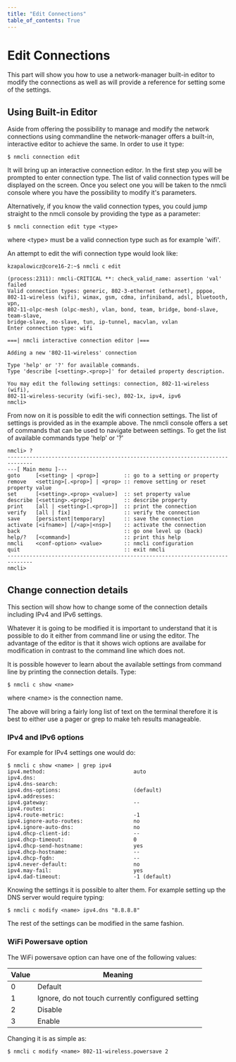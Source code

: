 ```yaml
---
title: "Edit Connections"
table_of_contents: True
---
```


# Edit Connections

This part will show you how to use a network-manager built-in editor to modify
the connections as well as will provide a reference for setting some of the
settings.

## Using Built-in Editor

Aside from offering the possibility to manage and modify the network connections
using commandline the network-manager offers a built-in, interactive editor to
achieve the same. In order to use it type:

```
$ nmcli connection edit
```

It will bring up an interactive connection editor. In the first step you will be
prompted to enter connection type. The list of valid connection types will be
displayed on the screen. Once you select one you will be taken to the nmcli
console where you have the possibility to modify it's parameters.

Alternatively, if you know the valid connection types, you could jump straight
to the nmcli console by providing the type as a parameter:

```
$ nmcli connection edit type <type>
```

where &lt;type&gt;  must be a valid connection type such as for example 'wifi'.

An attempt to edit the wifi connection type would look like:

```
kzapalowicz@core16-2:~$ nmcli c edit

(process:2311): nmcli-CRITICAL **: check_valid_name: assertion 'val' failed
Valid connection types: generic, 802-3-ethernet (ethernet), pppoe,
802-11-wireless (wifi), wimax, gsm, cdma, infiniband, adsl, bluetooth, vpn,
802-11-olpc-mesh (olpc-mesh), vlan, bond, team, bridge, bond-slave, team-slave,
bridge-slave, no-slave, tun, ip-tunnel, macvlan, vxlan
Enter connection type: wifi

===| nmcli interactive connection editor |===

Adding a new '802-11-wireless' connection

Type 'help' or '?' for available commands.
Type 'describe [<setting>.<prop>]' for detailed property description.

You may edit the following settings: connection, 802-11-wireless (wifi),
802-11-wireless-security (wifi-sec), 802-1x, ipv4, ipv6
nmcli>
```

From now on it is possible to edit the wifi connection settings. The list of
settings is provided as in the example above. The nmcli console offers a set of
commands that can be used to navigate between settings. To get the list of
available commands type 'help' or '?'

```
nmcli> ?
------------------------------------------------------------------------------
---[ Main menu ]---
goto     [<setting> | <prop>]        :: go to a setting or property
remove   <setting>[.<prop>] | <prop> :: remove setting or reset property value
set      [<setting>.<prop> <value>]  :: set property value
describe [<setting>.<prop>]          :: describe property
print    [all | <setting>[.<prop>]]  :: print the connection
verify   [all | fix]                 :: verify the connection
save     [persistent|temporary]      :: save the connection
activate [<ifname>] [/<ap>|<nsp>]    :: activate the connection
back                                 :: go one level up (back)
help/?   [<command>]                 :: print this help
nmcli    <conf-option> <value>       :: nmcli configuration
quit                                 :: exit nmcli
------------------------------------------------------------------------------
nmcli> 
```

## Change connection details

This section will show how to change some of the connection details including
IPv4 and IPv6 settings.

Whatever it is going to be modified it is important to understand that it is
possible to do it either from command line or using the editor. The advantage of
the editor is that it shows wich options are availabe for modification in
contrast to the command line which does not.

It is possible however to learn about the available settings from command line
by printing the connection details. Type:

```
$ nmcli c show <name>
```

where &lt;name&gt; is the connection name.

The above will bring a fairly long list of text on the terminal therefore it is
best to either use a pager or grep to make teh results manageable.

### IPv4 and IPv6 options

For example for IPv4 settings one would do:

```
$ nmcli c show <name> | grep ipv4
ipv4.method:                            auto
ipv4.dns:
ipv4.dns-search:
ipv4.dns-options:                       (default)
ipv4.addresses:
ipv4.gateway:                           --
ipv4.routes:
ipv4.route-metric:                      -1
ipv4.ignore-auto-routes:                no
ipv4.ignore-auto-dns:                   no
ipv4.dhcp-client-id:                    --
ipv4.dhcp-timeout:                      0
ipv4.dhcp-send-hostname:                yes
ipv4.dhcp-hostname:                     --
ipv4.dhcp-fqdn:                         --
ipv4.never-default:                     no
ipv4.may-fail:                          yes
ipv4.dad-timeout:                       -1 (default)
```

Knowing the settings it is possible to alter them. For example setting up the
DNS server would require typing:

```
$ nmcli c modify <name> ipv4.dns "8.8.8.8"
```

The rest of the settings can be modified in the same fashion.

### WiFi Powersave option

The WiFi powersave option can have one of the following values:

| Value | Meaning                                           |
|-------|---------------------------------------------------|
| 0     | Default                                           |
| 1     | Ignore, do not touch currently configured setting |
| 2     | Disable                                           |
| 3     | Enable                                            |

Changing it is as simple as:

```
$ nmcli c modify <name> 802-11-wireless.powersave 2
```

